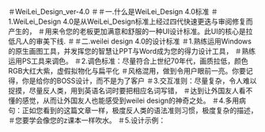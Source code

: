 ＃WeiLei_Design_ver-4.0
＃＃一.什么是WeiLei_Design 4.0标准
     ＃1.WeiLei_Design 4.0是从WeiLei_Design标准上经过四代快速更迭与审阅修复而产生的，
     ＃用来令您的老板更加满意和舒服的一种UI设计标准。此UI的核心是拉低凡人的审美下线.
＃＃二.weilei design 4.0的设计标准
     ＃1.熟练运用Windows的原生画图工具，并发挥您的智慧让PPT与Word成为您的得力设计工具，
     ＃熟练运用PS工具来调色。
     ＃2.调色标准：尽量符合上世纪70年代，画质拉低，颜色RGB大红大紫，虚假拟物化与扁平化
     ＃风格混用，做到令用户眼前一亮。你要记得，你是给你的BOSS设计，而不是为了客户
     ＃3.交互准则：尽量复杂，令人难以捉摸，尽量反人类，用到英语名词时要把相应名词写错，
     ＃达到让外国友人看不懂的感觉，从而让外国友人也能感受到weilei design的神奇之处。
     ＃4.多用病句：正如您看到的这篇文章一样，极度反人类的语法准则习惯，极度复杂的描述，
     ＃您要学会像您的z课本一样吹水。
     ＃5.设计示例：
     
